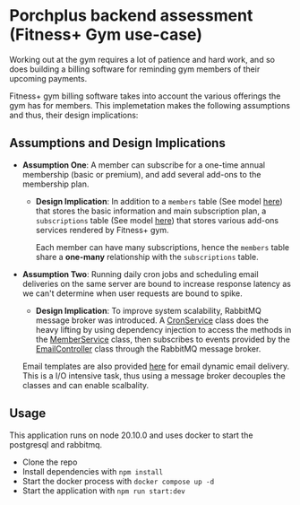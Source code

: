 # Porchplus backend assessment (Fitness+ Gym use-case)

Working out at the gym requires a lot of patience and hard work, and so does building a billing software for reminding gym members of their upcoming payments.

 Fitness+ gym billing software takes into account the various offerings the gym has for members. This implemetation makes the following assumptions and thus, their design implications:

## Assumptions and Design Implications

- **Assumption One**: A member can subscribe for a one-time annual membership (basic or premium), and add several add-ons to the membership plan.

  - **Design Implication**: In addition to a `members` table (See model [here](./src/member/member.model.ts)) that stores the basic information and main subscription plan, a `subscriptions` table (See model [here](./src/subscription/subscription.model.ts)) that stores various add-ons services rendered by Fitness+ gym.

    Each member can have many subscriptions, hence the `members` table share a **one-many** relationship with the `subscriptions` table.

- **Assumption Two**: Running daily cron jobs and scheduling email deliveries on the same server are bound to increase response latency as we can't determine when user requests are bound to spike.

  - **Design Implication**: To improve system scalability, RabbitMQ message broker was introduced. A [CronService](./src/cron/cron.service.ts) class does the heavy lifting by using dependency injection to access the methods in the [MemberService](./src/member/member.service.ts) class, then subscribes to events provided by the [EmailController](./src/email/email.controller.ts) class through the RabbitMQ message broker.

  Email templates are also provided [here](./src/email/templates/) for email dynamic email delivery. This is a I/O intensive task, thus using a message broker decouples the classes and can enable scalbality.

## Usage

This application runs on node 20.10.0 and uses docker to start the postgresql and rabbitmq.

- Clone the repo
- Install dependencies with `npm install`
- Start the docker process with `docker compose up -d`
- Start the application with `npm run start:dev`

